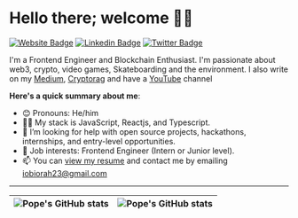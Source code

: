 # Hello there; welcome 👋🏾

 [![Website Badge](https://img.shields.io/badge/-pope-000000?style=for-the-badge&logo=Google-Chrome&logoColor=white&link=https://#)](#) [![Linkedin Badge](https://img.shields.io/badge/-ignatiusobiorah-blue?style=for-the-badge&logo=Linkedin&logoColor=white&link=https://www.linkedin.com/in/ignatius-obiorah-5242a6191/)](https://www.linkedin.com/in/ignatius-obiorah-5242a6191/) [![Twitter Badge](https://img.shields.io/badge/-@whxspope-1ca0f1?style=for-the-badge&logo=twitter&logoColor=white&link=https://twitter.com/whxspope)](https://x.com/whxspope)

I'm a Frontend Engineer and Blockchain Enthusiast. I'm passionate about web3, crypto, video games, Skateboarding and the environment. I also write on my [Medium](https://medium.com/@whoispope_), [Cryptorag](https://swiftransact.substack.com/) and have a [YouTube](https://www.youtube.com/channel/UC3GoStsuaNtM9aw3gzT8KyA/featured) channel

**Here's a quick summary about me**:

- 😊 Pronouns: He/him
- 🧑‍💻 My stack is JavaScript, Reactjs, and Typescript.
- 💁 I’m looking for help with open source projects, hackathons, internships, and entry-level opportunities.
- 💼 Job interests: Frontend Engineer (Intern or Junior level).
- 📫 You can [view my resume](https://docs.google.com/document/d/1dRT9CCBmQvUU85cK_YbNFF79doHATAkux1-EO_quo40/edit?usp=sharing) and contact me by emailing iobiorah23@gmail.com

---

| <img align="center" src="https://github-readme-stats.vercel.app/api?username=ignatiusobiorah&show_icons=true&include_all_commits=true&hide_border=true" alt="Pope's GitHub stats" /> | <img align="center" src="https://github-readme-stats.vercel.app/api/top-langs/?username=ignatiusobiorah&langs_count=8&layout=compact&hide_border=true" alt="Pope's GitHub stats" /> |
| ------------- | ------------- |
